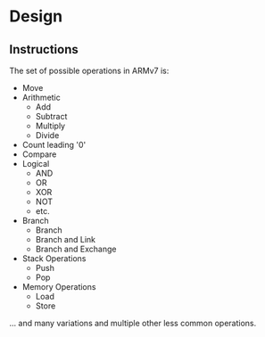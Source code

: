# Design

## Instructions
The set of possible operations in ARMv7 is:
- Move
- Arithmetic
  - Add
  - Subtract
  - Multiply
  - Divide
- Count leading '0'
- Compare
- Logical
  - AND
  - OR
  - XOR
  - NOT
  - etc.
- Branch
  - Branch
  - Branch and Link
  - Branch and Exchange
- Stack Operations
  - Push
  - Pop
- Memory Operations
  - Load
  - Store

... and many variations and multiple other less common operations.
